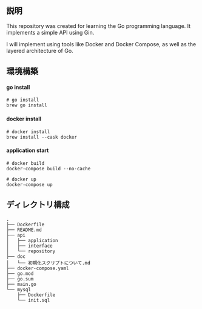 ## 説明

This repository was created for learning the Go programming language. It implements a simple API using Gin.

I will implement using tools like Docker and Docker Compose, as well as the layered architecture of Go.

## 環境構築

#### go install
```
# go install
brew go install
```
#### docker install
```
# docker install
brew install --cask docker
```

#### application start

```
# docker build
docker-compose build --no-cache

# docker up
docker-compose up
```

## ディレクトリ構成

```
.
├── Dockerfile
├── README.md
├── api
│   ├── application
│   ├── interface
│   └── repository
├── doc
│   └── 初期化スクリプトについて.md
├── docker-compose.yaml
├── go.mod
├── go.sum
├── main.go
└── mysql
    ├── Dockerfile
    └── init.sql
```
